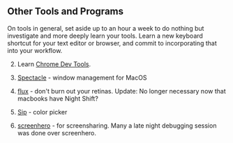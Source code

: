 ## Other Tools and Programs

On tools in general, set aside up to an hour a week to do nothing but investigate and more deeply learn your tools. Learn a new keyboard shortcut for your text editor or browser, and commit to incorporating that into your workflow.

2. Learn [Chrome Dev Tools](https://developers.google.com/web/tools/chrome-devtools/).

1. [Spectacle](https://www.spectacleapp.com/) - window management for MacOS

2. [flux](https://justgetflux.com/) - don't burn out your retinas. Update: No longer necessary now that macbooks have Night Shift?

3. [Sip](http://sipapp.io/) - color picker

4. [screenhero](https://screenhero.com/) - for screensharing. Many a late night debugging session was done over screenhero.

